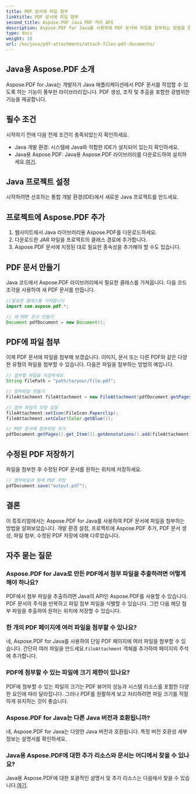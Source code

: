 ```yaml
---
title: PDF 문서에 파일 첨부
linktitle: PDF 문서에 파일 첨부
second_title: Aspose.PDF Java PDF 처리 API
description: Aspose.PDF for Java를 사용하여 PDF 문서에 파일을 첨부하는 방법을 알아보세요. 단계별 가이드를 통해 PDF 조작이 아주 쉬워집니다.
type: docs
weight: 10
url: /ko/java/pdf-attachments/attach-files-pdf-documents/
---
```


## Java용 Aspose.PDF 소개

Aspose.PDF for Java는 개발자가 Java 애플리케이션에서 PDF 문서를 작업할 수 있도록 하는 기능이 풍부한 라이브러리입니다. PDF 생성, 조작 및 추출을 포함한 광범위한 기능을 제공합니다.

## 필수 조건

시작하기 전에 다음 전제 조건이 충족되었는지 확인하세요.

- Java 개발 환경: 시스템에 Java와 적합한 IDE가 설치되어 있는지 확인하세요.
-  Java용 Aspose.PDF: Java용 Aspose.PDF 라이브러리를 다운로드하여 설치하세요.[여기](https://releases.aspose.com/pdf/java/).

## Java 프로젝트 설정

시작하려면 선호하는 통합 개발 환경(IDE)에서 새로운 Java 프로젝트를 만드세요.

## 프로젝트에 Aspose.PDF 추가

1. 웹사이트에서 Java 라이브러리용 Aspose.PDF를 다운로드하세요.
2. 다운로드한 JAR 파일을 프로젝트의 클래스 경로에 추가합니다.
3. Aspose.PDF 문서에 지정된 대로 필요한 종속성을 추가해야 할 수도 있습니다.

## PDF 문서 만들기

Java 코드에서 Aspose.PDF 라이브러리에서 필요한 클래스를 가져옵니다. 다음 코드 조각을 사용하여 새 PDF 문서를 만듭니다.

```java
//필요한 클래스를 가져옵니다
import com.aspose.pdf.*;

// 새 PDF 문서 만들기
Document pdfDocument = new Document();
```

## PDF에 파일 첨부

이제 PDF 문서에 파일을 첨부해 보겠습니다. 이미지, 문서 또는 다른 PDF와 같은 다양한 유형의 파일을 첨부할 수 있습니다. 다음은 파일을 첨부하는 방법의 예입니다.

```java
// 첨부할 파일을 지정하세요
String filePath = "path/to/your/file.pdf";

// 첨부파일 만들기
FileAttachment fileAttachment = new FileAttachment(pdfDocument.getPages().get_Item(1), filePath);

// 첨부 파일의 모양 설정
fileAttachment.setIcon(FileIcon.Paperclip);
fileAttachment.setColor(Color.getBlue());

// PDF 문서에 첨부파일 추가
pdfDocument.getPages().get_Item(1).getAnnotations().add(fileAttachment);
```

## 수정된 PDF 저장하기

파일을 첨부한 후 수정된 PDF 문서를 원하는 위치에 저장하세요.

```java
// 첨부파일과 함께 PDF 저장
pdfDocument.save("output.pdf");
```

## 결론

이 튜토리얼에서는 Aspose.PDF for Java를 사용하여 PDF 문서에 파일을 첨부하는 방법을 살펴보았습니다. 개발 환경 설정, 프로젝트에 Aspose.PDF 추가, PDF 문서 생성, 파일 첨부, 수정된 PDF 저장에 대해 다루었습니다.

## 자주 묻는 질문

### Aspose.PDF for Java로 만든 PDF에서 첨부 파일을 추출하려면 어떻게 해야 하나요?

PDF에서 첨부 파일을 추출하려면 Java의 API인 Aspose.PDF를 사용할 수 있습니다. PDF 문서의 주석을 반복하고 파일 첨부 파일을 식별할 수 있습니다. 그런 다음 해당 첨부 파일을 추출하여 원하는 위치에 저장할 수 있습니다.

### 한 개의 PDF 페이지에 여러 파일을 첨부할 수 있나요?

 네, Aspose.PDF for Java를 사용하여 단일 PDF 페이지에 여러 파일을 첨부할 수 있습니다. 간단히 여러 파일을 만드세요.`FileAttachment` 객체를 추가하여 페이지의 주석에 추가합니다.

### PDF에 첨부할 수 있는 파일에 크기 제한이 있나요?

PDF에 첨부할 수 있는 파일의 크기는 PDF 뷰어의 성능과 시스템 리소스를 포함한 다양한 요인에 따라 달라집니다. 그러나 PDF를 원활하게 보고 처리하려면 파일 크기를 적절하게 유지하는 것이 좋습니다.

### Aspose.PDF for Java는 다른 Java 버전과 호환됩니까?

네, Aspose.PDF for Java는 다양한 Java 버전과 호환됩니다. 특정 버전 호환성 세부 정보는 설명서를 확인하세요.

### Java용 Aspose.PDF에 대한 추가 리소스와 문서는 어디에서 찾을 수 있나요?

Java용 Aspose.PDF에 대한 포괄적인 설명서 및 추가 리소스는 다음에서 찾을 수 있습니다.[여기](https://reference.aspose.com/pdf/java/).